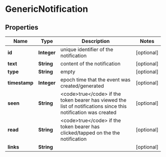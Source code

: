

# GenericNotification


## Properties

| Name | Type | Description | Notes |
|------------ | ------------- | ------------- | -------------|
|**id** | **Integer** | unique identifier of the notification |  [optional] |
|**text** | **String** | content of the notification |  [optional] |
|**type** | **String** | empty |  [optional] |
|**timestamp** | **Integer** | epoch time that the event was created/generated |  [optional] |
|**seen** | **String** | &lt;code&gt;true&lt;/code&gt; if the token bearer has viewed the list of notifications since this notification was created |  [optional] |
|**read** | **String** | &lt;code&gt;true&lt;/code&gt; if the token bearer has clicked/tapped on the the notification |  [optional] |
|**links** | **String** |  |  [optional] |



